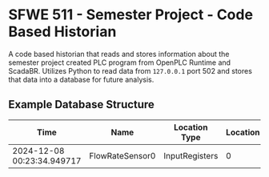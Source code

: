 # SFWE 511 - Semester Project - Code Based Historian

A code based historian that reads and stores information about the 
semester project created PLC program from OpenPLC Runtime and ScadaBR.
Utilizes Python to read data from `127.0.0.1` port 502 and stores that data into 
a database for future analysis.

## Example Database Structure

| Time                       | Name            | Location Type  | Location | Type | Value |
|----------------------------|-----------------|----------------|----------|------|-------|
| 2024-12-08 00:23:34.949717 | FlowRateSensor0 | InputRegisters | 0        | int  | 4     |